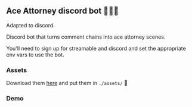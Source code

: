 ## Ace Attorney discord bot 👨🏼‍⚖️

Adapted to discord.

Discord bot that turns comment chains into ace attorney scenes.

You'll need to sign up for streamable and discord and set the appropriate env vars to use the bot.

### Assets
Download them [here](https://drive.google.com/drive/folders/16zqMXmAoUWlWNKhs6LRvrbHCE_1xt3Hi?usp=sharing) and put them in `./assets/` 🙂

### Demo


